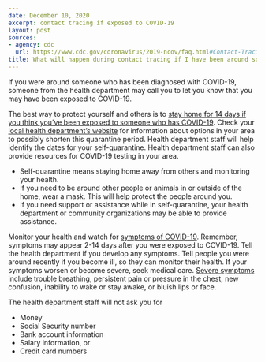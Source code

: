```yaml
---
date: December 10, 2020
excerpt: contact tracing if exposed to COVID-19
layout: post
sources:
- agency: cdc
  url: https://www.cdc.gov/coronavirus/2019-ncov/faq.html#Contact-Tracing
title: What will happen during contact tracing if I have been around someone with COVID-19?
---
```


If you were around someone who has been diagnosed with COVID-19, someone from the health department may call you to let you know that you may have been exposed to COVID-19.

The best way to protect yourself and others is to [stay home for 14 days if you think you’ve been exposed to someone who has COVID-19](https://www.cdc.gov/coronavirus/2019-ncov/more/scientific-brief-options-to-reduce-quarantine.html). Check your [local health department’s website](https://www.cdc.gov/coronavirus/2019-ncov/php/open-america/hd-search/index.html) for information about options in your area to possibly shorten this quarantine period. Health department staff will help identify the dates for your self-quarantine. Health department staff can also provide resources for COVID-19 testing in your area.

- Self-quarantine means staying home away from others and monitoring your health.
- If you need to be around other people or animals in or outside of the home, wear a mask. This will help protect the people around you.
- If you need support or assistance while in self-quarantine, your health department or community organizations may be able to provide assistance.

Monitor your health and watch for [symptoms of COVID-19](https://www.cdc.gov/coronavirus/2019-ncov/symptoms-testing/symptoms.html). Remember, symptoms may appear 2-14 days after you were exposed to COVID-19. Tell the health department if you develop any symptoms. Tell people you were around recently if you become ill, so they can monitor their health. If your symptoms worsen or become severe, seek medical care. [Severe symptoms](https://www.cdc.gov/coronavirus/2019-ncov/symptoms-testing/symptoms.html#seek-medical-attention) include trouble breathing, persistent pain or pressure in the chest, new confusion, inability to wake or stay awake, or bluish lips or face.

The health department staff will not ask you for

- Money
- Social Security number
- Bank account information
- Salary information, or
- Credit card numbers